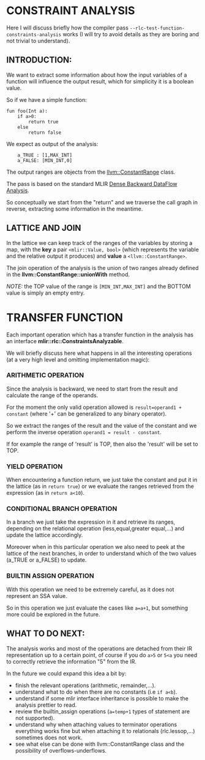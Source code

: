# CONSTRAINT ANALYSIS

Here I will discuss briefly how the compiler pass `--rlc-test-function-constraints-analysis` works (I will try to avoid details as they are boring and not trivial to understand).

## INTRODUCTION:

We want to extract some information about how the input variables of a function will influence the output result, which for simplicity it is a boolean value.

So if we have a simple function:

```
fun foo(Int a):
	if a>0:
        return true
    else
        return false
```

We expect as output of the analysis: 

```
    a_TRUE : [1,MAX_INT]
    a_FALSE: [MIN_INT,0]
```

The output ranges are objects from the [llvm::ConstantRange](https://llvm.org/doxygen/classllvm_1_1ConstantRange.html) class.

The pass is based on the standard MLIR [Dense Backward DataFlow Analysis](https://mlir.llvm.org/doxygen/classmlir_1_1dataflow_1_1DenseBackwardDataFlowAnalysis.html).

So conceptually we start from the "return" and we traverse the call graph in reverse, extracting some information in the meantime.

## LATTICE AND JOIN

In the lattice we can keep track of the ranges of the variables by storing a map, with the **key** a pair `<mlir::Value, bool>` (which represents the variable and the relative output it produces) and **value** a `<llvm::ConstantRange>`.

The join operation of the analysis is the union of two ranges already defined in the **llvm::ConstantRange::unionWith** method.

*NOTE:* the TOP value of the range is `[MIN_INT,MAX_INT]` and the BOTTOM value is simply an empty entry.

# TRANSFER FUNCTION

Each important operation which has a transfer function in the analysis has an interface **mlir::rlc::ConstraintsAnalyzable**.

We will briefly discuss here what happens in all the interesting operations (at a very high level and omitting implementation magic):

### ARITHMETIC OPERATION

Since the analysis is backward, we need to start from the result and calculate the range of the operands. 

For the moment the only valid operation allowed is `result=operand1 + constant` (where '+' can be generalized to any binary operator).

So we extract the ranges of the result and the value of the constant and we perform the inverse operation `operand1 = result - constant`.

If for example the range of 'result' is TOP, then also the 'result' will be set to TOP.

### YIELD OPERATION

When encountering a function return, we just take the constant and put it in the lattice (as in `return true`) or we evaluate the ranges retrieved from the expression (as in `return a<10`).

### CONDITIONAL BRANCH OPERATION

In a branch we just take the expression in it and retrieve its ranges, depending on the relational operation (less,equal,greater equal,...) and update the lattice accordingly.

Moreover when in this particular operation we also need to peek at the lattice of the next branches, in order to understand which of the two values (a_TRUE or a_FALSE) to update.

### BUILTIN ASSIGN OPERATION

With this operation we need to be extremely careful, as it does not represent an SSA value.

So in this operation we just evaluate the cases like `a=a+1`, but something more could be explored in the future.

## WHAT TO DO NEXT:

The analysis works and most of the operations are detached from their IR representation up to a certain point, of course if you do `a>5` or `5<a` you need to correctly retrieve the information "5" from the IR.

In the future we could expand this idea a bit by:

* finish the relevant operations (arithmetic, remainder,...).
* understand what to do when there are no constants (i.e `if a<b`).
* understand if some mlir interface inheritance is possible to make the analysis prettier to read.
* review the builtin_assign operations (`a=temp+1` types of statement are not supported).
* understand why when attaching values to terminator operations everything works fine but when attaching it to relationals (rlc.lessop,...) sometimes does not work.
* see what else can be done with llvm::ConstantRange class and the possibility of overflows-underflows.